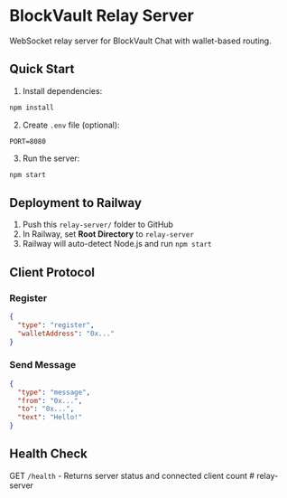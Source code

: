 # BlockVault Relay Server

WebSocket relay server for BlockVault Chat with wallet-based routing.

## Quick Start

1. Install dependencies:
```bash
npm install
```

2. Create `.env` file (optional):
```
PORT=8080
```

3. Run the server:
```bash
npm start
```

## Deployment to Railway

1. Push this `relay-server/` folder to GitHub
2. In Railway, set **Root Directory** to `relay-server`
3. Railway will auto-detect Node.js and run `npm start`

## Client Protocol

### Register
```json
{
  "type": "register",
  "walletAddress": "0x..."
}
```

### Send Message
```json
{
  "type": "message",
  "from": "0x...",
  "to": "0x...",
  "text": "Hello!"
}
```

## Health Check

GET `/health` - Returns server status and connected client count
#   r e l a y - s e r v e r  
 